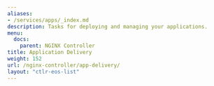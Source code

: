 ```yaml
---
aliases:
- /services/apps/_index.md
description: Tasks for deploying and managing your applications.
menu:
  docs:
    parent: NGINX Controller
title: Application Delivery
weight: 152
url: /nginx-controller/app-delivery/
layout: "ctlr-eos-list"
---
```

